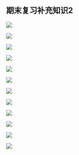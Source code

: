 ## 期末复习补充知识2

![](https://cdn.sa.net/2024/01/01/rZ3LkqDs8p1WwYn.webp)

![](https://cdn.sa.net/2024/01/01/TLj5XdSvA9osnMg.webp)

![](https://cdn.sa.net/2024/01/01/uBVJlGqoWk6InTw.webp)

![](https://cdn.sa.net/2024/01/01/e3Lb7FrlahOuwBQ.webp)

![](https://cdn.sa.net/2024/01/01/cBAMikaWXh9DPQy.webp)

![](https://cdn.sa.net/2024/01/01/g1fWJk4yb7KR6pL.webp)

![](https://cdn.sa.net/2024/01/01/JhzGIOQVByKmXuT.webp)

![](https://cdn.sa.net/2024/01/01/zAc8iBSoR1mVp2C.webp)

![](https://cdn.sa.net/2024/01/01/BSvEdR9VrshYl7M.webp)

![](https://cdn.sa.net/2024/01/01/lTJLBUIuwAVEp7z.webp)

![](https://cdn.sa.net/2024/01/01/fYSLxRO4nmyGU5M.webp)

![](https://cdn.sa.net/2024/01/01/hxbsTSzDm5VOi3B.webp)